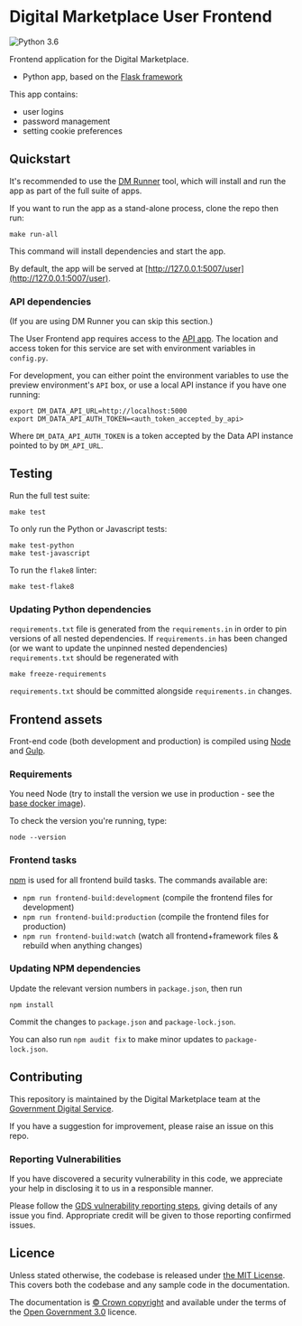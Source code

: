 # Digital Marketplace User Frontend

![Python 3.6](https://img.shields.io/badge/python-3.6-blue.svg)

Frontend application for the Digital Marketplace.

- Python app, based on the [Flask framework](http://flask.pocoo.org/)

This app contains:

- user logins
- password management
- setting cookie preferences

## Quickstart

It's recommended to use the [DM Runner](https://github.com/alphagov/digitalmarketplace-runner)
tool, which will install and run the app as part of the full suite of apps.

If you want to run the app as a stand-alone process, clone the repo then run:

```
make run-all
```

This command will install dependencies and start the app.

By default, the app will be served at [http://127.0.0.1:5007/user](http://127.0.0.1:5007/user).


### API dependencies

(If you are using DM Runner you can skip this section.)

The User Frontend app requires access to the [API app](https://github.com/alphagov/digitalmarketplace-api). The location and access token for
this service are set with environment variables in `config.py`.

For development, you can either point the environment variables to use the
preview environment's `API` box, or use a local API instance if you have one running:

```
export DM_DATA_API_URL=http://localhost:5000
export DM_DATA_API_AUTH_TOKEN=<auth_token_accepted_by_api>
```

Where `DM_DATA_API_AUTH_TOKEN` is a token accepted by the Data API instance pointed to by `DM_API_URL`.


## Testing

Run the full test suite:

```
make test
```

To only run the Python or Javascript tests:

```
make test-python
make test-javascript
```

To run the `flake8` linter:

```
make test-flake8
```

### Updating Python dependencies

`requirements.txt` file is generated from the `requirements.in` in order to pin
versions of all nested dependencies. If `requirements.in` has been changed (or
we want to update the unpinned nested dependencies) `requirements.txt` should be
regenerated with

```
make freeze-requirements
```

`requirements.txt` should be committed alongside `requirements.in` changes.

## Frontend assets

Front-end code (both development and production) is compiled using [Node](http://nodejs.org/) and [Gulp](http://gulpjs.com/).

### Requirements

You need Node (try to install the version we use in production -
 see the [base docker image](https://github.com/alphagov/digitalmarketplace-docker-base/blob/master/base.docker)).

To check the version you're running, type:

```
node --version
```

### Frontend tasks

[npm](https://docs.npmjs.com/cli/run-script) is used for all frontend build tasks. The commands available are:

- `npm run frontend-build:development` (compile the frontend files for development)
- `npm run frontend-build:production` (compile the frontend files for production)
- `npm run frontend-build:watch` (watch all frontend+framework files & rebuild when anything changes)

### Updating NPM dependencies

Update the relevant version numbers in `package.json`, then run

```
npm install
```

Commit the changes to `package.json` and `package-lock.json`.

You can also run `npm audit fix` to make minor updates to `package-lock.json`.

## Contributing

This repository is maintained by the Digital Marketplace team at the [Government Digital Service](https://github.com/alphagov).

If you have a suggestion for improvement, please raise an issue on this repo.

### Reporting Vulnerabilities

If you have discovered a security vulnerability in this code, we appreciate your help in disclosing it to us in a
responsible manner.

Please follow the [GDS vulnerability reporting steps](https://github.com/alphagov/.github/blob/master/SECURITY.md),
giving details of any issue you find. Appropriate credit will be given to those reporting confirmed issues.

## Licence

Unless stated otherwise, the codebase is released under [the MIT License][mit].
This covers both the codebase and any sample code in the documentation.

The documentation is [&copy; Crown copyright][copyright] and available under the terms
of the [Open Government 3.0][ogl] licence.

[mit]: LICENCE
[copyright]: http://www.nationalarchives.gov.uk/information-management/re-using-public-sector-information/uk-government-licensing-framework/crown-copyright/
[ogl]: http://www.nationalarchives.gov.uk/doc/open-government-licence/version/3/
